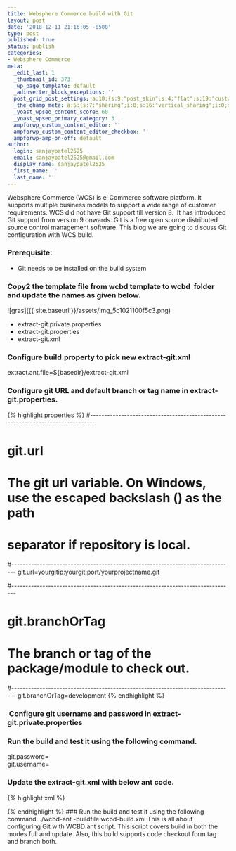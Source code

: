 ```yaml
---
title: Websphere Commerce build with Git
layout: post
date: '2018-12-11 21:16:05 -0500'
type: post
published: true
status: publish
categories:
- Websphere Commerce
meta:
  _edit_last: 1
  _thumbnail_id: 373
  _wp_page_template: default
  _adinserter_block_exceptions: ''
  post_grid_post_settings: a:10:{s:9:"post_skin";s:4:"flat";s:19:"custom_thumb_source";s:92:"https://abyte.stream/wp-content/plugins/post-grid/assets/frontend/css/images/placeholder.png";s:17:"font_awesome_icon";s:0:"";s:23:"font_awesome_icon_color";s:7:"#737272";s:22:"font_awesome_icon_size";s:4:"50px";s:17:"custom_youtube_id";s:0:"";s:15:"custom_vimeo_id";s:0:"";s:21:"custom_dailymotion_id";s:0:"";s:14:"custom_mp3_url";s:0:"";s:20:"custom_soundcloud_id";s:0:"";}
  _the_champ_meta: a:5:{s:7:"sharing";i:0;s:16:"vertical_sharing";i:0;s:7:"counter";i:0;s:16:"vertical_counter";i:0;s:11:"fb_comments";i:0;}
  _yoast_wpseo_content_score: 60
  _yoast_wpseo_primary_category: 3
  ampforwp_custom_content_editor: ''
  ampforwp_custom_content_editor_checkbox: ''
  ampforwp-amp-on-off: default
author:
  login: sanjaypatel2525
  email: sanjaypatel2525@gmail.com
  display_name: sanjaypatel2525
  first_name: ''
  last_name: ''
---
```


Websphere Commerce (WCS) is e-Commerce software platform. It supports multiple business models to support a wide range of customer requirements.
WCS did not have Git support till version 8.  It has introduced Git support from version 9 onwards. Git is a free open source distributed source control management software.
This blog we are going to discuss Git configuration with WCS build.
### Prerequisite:
- Git needs to be installed on the build system

### Copy2 the template file from wcbd template to wcbd  folder and update the names as given below.

![gras]({{ site.baseurl }}/assets/img_5c1021100f5c3.png)
- extract-git.private.properties<br />
- extract-git.properties<br />
- extract-git.xml


### Configure build.property to pick new extract-git.xml

extract.ant.file=${basedir}/extract-git.xml
### Configure git URL and default branch or tag name in extract-git.properties.
{% highlight properties %}
#-------------------------------------------------------------------------------
# git.url
#
# The git url variable. On Windows, use the escaped backslash (\) as the path
# separator if repository is local.
#-------------------------------------------------------------------------------
git.url=yourgitip:yourgit:port/yourprojectname.git

#-------------------------------------------------------------------------------
# git.branchOrTag
#
# The branch or tag of the package/module to check out.
#-------------------------------------------------------------------------------
git.branchOrTag=development
{% endhighlight %}

###  Configure git username and password in extract-git.private.properties
### Run the build and test it using the following command.

git.password=<someusername><br />
git.username=<somepassword>
### Update the extract-git.xml with below ant code.
{% highlight xml %}
<project name="extract-git" default="all">

  <available property="found.${ant.project.name}.properties"
             file="${basedir}/${ant.project.name}.properties"
             type="file" />
  <fail message="${basedir}/${ant.project.name}.properties does not exist."
        unless="found.${ant.project.name}.properties" />
  <property file="${basedir}/${ant.project.name}.properties" />

  <encodeProperties file="${ant.project.name}.private.properties" />
  <decodeLoadProperties file="${ant.project.name}.private.properties" />

  <!--
   Runs the source extraction process.
  -->
  <target name="all">
    <condition property="branchOrTag" value="${build.branchOrTag}" else="${git.branchOrTag}">
        <isset property="build.branchOrTag"/>
    </condition>
    <if>
      <istrue value="${extract.update.mode}" />
      <then>
        <if>
          <available file="${module.dir}" type="dir" />
          <then>
            <echo message = "GIT Command: git pull --tags" />
            <exec executable = "git" dir = "${module.dir}" failonerror="true">
              <arg value = "pull" />
              <arg value = "--tags" />
            </exec>
            <echo message = "GIT Command: git reset --hard origin/${branchOrTag}" />
            <exec executable = "git" dir = "${module.dir}" failonerror="true">
              <arg value = "reset" />
              <arg value = "--hard" />
              <arg value = "origin/${branchOrTag}" />
            </exec>
          </then>
          <else>
            <echo message = "GIT Command: git clone -b ${branchOrTag} http://${git.username}:${git.password}@${git.url}" />
            <exec executable = "git" dir = "${source.dir}" failonerror="true">
              <arg value = "clone" />
              <arg value = "-b" />
              <arg value = "${branchOrTag}" />
              <arg value = "http://${git.username}:${git.password}@${git.url}" />
            </exec>
          </else>
        </if>
      </then>
      <else>
        <echo message = "GIT Command: git clone -b ${branchOrTag} http://${git.username}:${git.password}@${git.url}" />
        <exec executable = "git" dir = "${source.dir}" failonerror="true">
          <arg value = "clone" />
          <arg value = "-b" />
          <arg value = "${branchOrTag}" />
          <arg value = "http://${git.username}:${git.password}@${git.url}" />
        </exec>
      </else>
    </if>
    <defaultexcludes add="CVSROOT/**" />
  </target>

</project>
{% endhighlight %}
### Run the build and test it using the following command.
./wcbd-ant -buildfile wcbd-build.xml
This is all about configuring Git with WCBD ant script. This script covers build in both the modes full and update. Also, this build supports code checkout form tag and branch both.
&nbsp;